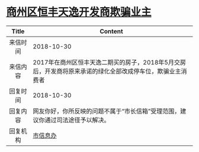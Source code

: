 # <a href="http://www.shangluo.gov.cn/zmhd/ldxxxx.jsp?urltype=leadermail.LeaderMailContentUrl&wbtreeid=1112&leadermailid=4979">商州区恒丰天逸开发商欺骗业主</a>
| Title |                          Content                          |
|:-----:|-----------------------------------------------------------|
| 来信时间  | 2018-10-30                                                |
| 来信内容  | 2017年在商州区恒丰天逸二期买的房子，2018年5月交房后，开发商将原来承诺的绿化全部改成停车位，欺骗业主消费者 |
| 回复时间  | 2018-10-30                                                |
| 回复内容  | 网友你好，你所反映的问题不属于“市长信箱”受理范围，建议你通过司法途径予以解决。                  |
| 回复机构  | <a href="../../categories/agencies/市信息办.md">市信息办</a>        |